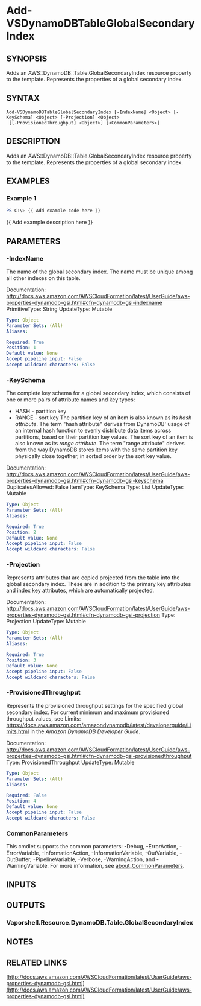 # Add-VSDynamoDBTableGlobalSecondaryIndex

## SYNOPSIS
Adds an AWS::DynamoDB::Table.GlobalSecondaryIndex resource property to the template.
Represents the properties of a global secondary index.

## SYNTAX

```
Add-VSDynamoDBTableGlobalSecondaryIndex [-IndexName] <Object> [-KeySchema] <Object> [-Projection] <Object>
 [[-ProvisionedThroughput] <Object>] [<CommonParameters>]
```

## DESCRIPTION
Adds an AWS::DynamoDB::Table.GlobalSecondaryIndex resource property to the template.
Represents the properties of a global secondary index.

## EXAMPLES

### Example 1
```powershell
PS C:\> {{ Add example code here }}
```

{{ Add example description here }}

## PARAMETERS

### -IndexName
The name of the global secondary index.
The name must be unique among all other indexes on this table.

Documentation: http://docs.aws.amazon.com/AWSCloudFormation/latest/UserGuide/aws-properties-dynamodb-gsi.html#cfn-dynamodb-gsi-indexname
PrimitiveType: String
UpdateType: Mutable

```yaml
Type: Object
Parameter Sets: (All)
Aliases:

Required: True
Position: 1
Default value: None
Accept pipeline input: False
Accept wildcard characters: False
```

### -KeySchema
The complete key schema for a global secondary index, which consists of one or more pairs of attribute names and key types:
+  HASH - partition key
+  RANGE - sort key
The partition key of an item is also known as its *hash attribute*.
The term "hash attribute" derives from DynamoDB' usage of an internal hash function to evenly distribute data items across partitions, based on their partition key values.
The sort key of an item is also known as its *range attribute*.
The term "range attribute" derives from the way DynamoDB stores items with the same partition key physically close together, in sorted order by the sort key value.

Documentation: http://docs.aws.amazon.com/AWSCloudFormation/latest/UserGuide/aws-properties-dynamodb-gsi.html#cfn-dynamodb-gsi-keyschema
DuplicatesAllowed: False
ItemType: KeySchema
Type: List
UpdateType: Mutable

```yaml
Type: Object
Parameter Sets: (All)
Aliases:

Required: True
Position: 2
Default value: None
Accept pipeline input: False
Accept wildcard characters: False
```

### -Projection
Represents attributes that are copied projected from the table into the global secondary index.
These are in addition to the primary key attributes and index key attributes, which are automatically projected.

Documentation: http://docs.aws.amazon.com/AWSCloudFormation/latest/UserGuide/aws-properties-dynamodb-gsi.html#cfn-dynamodb-gsi-projection
Type: Projection
UpdateType: Mutable

```yaml
Type: Object
Parameter Sets: (All)
Aliases:

Required: True
Position: 3
Default value: None
Accept pipeline input: False
Accept wildcard characters: False
```

### -ProvisionedThroughput
Represents the provisioned throughput settings for the specified global secondary index.
For current minimum and maximum provisioned throughput values, see Limits: https://docs.aws.amazon.com/amazondynamodb/latest/developerguide/Limits.html in the *Amazon DynamoDB Developer Guide*.

Documentation: http://docs.aws.amazon.com/AWSCloudFormation/latest/UserGuide/aws-properties-dynamodb-gsi.html#cfn-dynamodb-gsi-provisionedthroughput
Type: ProvisionedThroughput
UpdateType: Mutable

```yaml
Type: Object
Parameter Sets: (All)
Aliases:

Required: False
Position: 4
Default value: None
Accept pipeline input: False
Accept wildcard characters: False
```

### CommonParameters
This cmdlet supports the common parameters: -Debug, -ErrorAction, -ErrorVariable, -InformationAction, -InformationVariable, -OutVariable, -OutBuffer, -PipelineVariable, -Verbose, -WarningAction, and -WarningVariable. For more information, see [about_CommonParameters](http://go.microsoft.com/fwlink/?LinkID=113216).

## INPUTS

## OUTPUTS

### Vaporshell.Resource.DynamoDB.Table.GlobalSecondaryIndex
## NOTES

## RELATED LINKS

[http://docs.aws.amazon.com/AWSCloudFormation/latest/UserGuide/aws-properties-dynamodb-gsi.html](http://docs.aws.amazon.com/AWSCloudFormation/latest/UserGuide/aws-properties-dynamodb-gsi.html)

